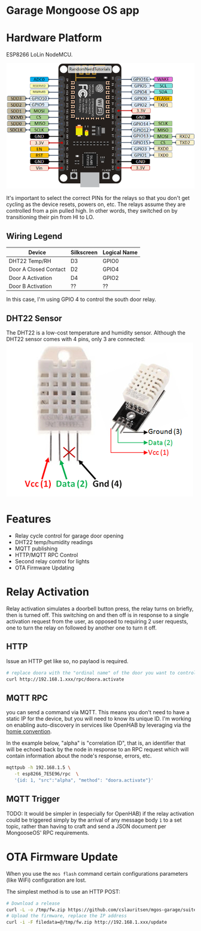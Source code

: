 # Garage Mongoose OS app

# Hardware Platform
ESP8266 LoLin NodeMCU. 

<img src="docs/ESP8266-NodeMCU-kit-12-E-pinout-gpio-pin.png">

It's important to select the correct PINs for the relays so that you don't get cycling as the device resets, powers on, etc. The relays assume they are controlled from a pin pulled high. In other words, they switched on by transitioning their pin from HI to LO.


## Wiring Legend
Device                | Silkscreen | Logical Name 
------------          | ---------- | -------------
DHT22 Temp/RH         | D3         | GPIO0
Door A Closed Contact | D2         | GPIO4
Door A Activation     | D4         | GPIO2
Door B Activation     | ??         | ??

In this case, I'm using GPIO 4 to control the south door relay.

## DHT22 Sensor
The DHT22 is a low-cost temperature and humidity sensor. Although the DHT22 sensor comes with 4 pins, only 3 are connected:
<img src="./docs/DHT22-Sensor-Pinout.png">


# Features
 * Relay cycle control for garage door opening
 * DHT22 temp/humidity readings
 * MQTT publishing
 * HTTP/MQTT RPC Control
 * Second relay control for lights
 * OTA Firmware Updating

 # Relay Activation
 Relay activation simulates a doorbell button press, the relay turns on briefly, then is turned off. This switching on and then off is in response to a single activation request from the user, as opposed to requiring 2 user requests, one to turn the relay on followed by another one to turn it off. 
 ## HTTP
 Issue an HTTP get like so, no paylaod is required. 
 ```bash
 # replace doora with the "ordinal name" of the door you want to control
 curl http://192.168.1.xxx/rpc/doora.activate
 ```


 ## MQTT RPC
 you can send a command via MQTT. This means you don't need to have a static IP for the device, but you will need to know its unique ID. I'm working on enabling auto-discovery in services like OpenHAB by leveraging via the [homie convention](https://homieiot.github.io).

In the example below, "alpha" is "correlation ID", that is, an identifier that will be echoed back by the node in response to an RPC request which will contain information about the node's response, errors, etc. 

 ```bash
 mqttpub -h 192.168.1.5 \
    -t esp8266_7E5E96/rpc  \
    '{id: 1, "src":"alpha", "method": "doora.activate"}' 
 ```

## MQTT Trigger
TODO: It would be simpler in (especially for OpenHAB) if the relay activation could be triggered simply by the arrival of any message body `1` to a set topic, rather than having to craft and send a JSON document per MongooseOS' RPC requirements.


# OTA Firmware Update
When you use the `mos flash` command certain configurations parameters (like WiFi) configuration are lost.

The simplest method is to use an HTTP POST:
```bash
# Download a release
curl -L -o /tmp/fw.zip https://github.com/cslauritsen/mgos-garage/suites/4705502219/artifacts/128915499
# Upload the firmware, replace the IP address
curl -i -F filedata=@/tmp/fw.zip http://192.168.1.xxx/update
```